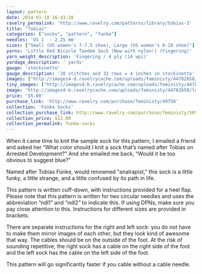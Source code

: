 ```yaml
---
layout: pattern
date: 2014-01-10 16:43:28
ravelry_permalink: 'http://www.ravelry.com/patterns/library/tobias-3'
title: "Tobias"
categories: ["socks", "pattern", "funke"]
needles: 'US 1  - 2.25 mm'
sizes: ["Small (US women's 7-7.5 shoe), Large (US women's 8-10 shoe)"]
yarns: 'Little Red Bicycle Tandem Sock (Now with nylon!) (Fingering)'
yarn_weight_description: 'Fingering / 4 ply (14 wpi)'
yardage_description: ' yards'
gauge: 'stockinette'
gauge_description: '28 stitches and 32 rows = 4 inches in stockinette'
images: ["http://images4-d.ravelrycache.com/uploads/feministy/44782658/leg-watermark_medium.jpg", "http://images4-b.ravelrycache.com/uploads/feministy/44782691/blocker-watermark_medium.jpg", "http://images4.ravelrycache.com/uploads/feministy/44782757/foot-watermark_medium.jpg", "http://images4-d.ravelrycache.com/uploads/feministy/44782818/yarn-watermark_medium.jpg"]
tiny_images: ["http://images4-b.ravelrycache.com/uploads/feministy/44782658/leg-watermark_square.jpg", "http://images4.ravelrycache.com/uploads/feministy/44782691/blocker-watermark_square.jpg", "http://images4-b.ravelrycache.com/uploads/feministy/44782757/foot-watermark_square.jpg", "http://images4-b.ravelrycache.com/uploads/feministy/44782818/yarn-watermark_square.jpg"]
image: 'http://images4-b.ravelrycache.com/uploads/feministy/44782658/leg-watermark_square.jpg'
price: '$5.00'
purchase_link: 'http://www.ravelry.com/purchase/feministy/49756'
collection: 'Fünke Socks'
collection_purchase_link: http://www.ravelry.com/purchase/feministy/50578 
collection_price: $12.00 
collection_permalink: funke-socks 
---
```

<p>When it came time to knit the sample sock for this pattern, I emailed a friend and asked her “What color should I knit a sock that’s named after Tobias on Arrested Development?” And she emailed me back, “Would it be too obvious to suggest blue?”</p>

<p>Named after Tobias Fünke, would renowned “analrapist,” this sock is a little funky, a little strange, and a little confused by its path in life.</p>

<p>This pattern is written cuff-down, with instructions provided for a heel flap. Please note that this pattern is written for two circular needles and uses the abbreviation “ndl1” and “ndl2” to indicate this. If using DPNs, make sure you pay close attention to this. Instructions for different sizes are provided in <span>brackets</span>.</p>

<p>There are separate instructions for the right and left sock: you do not have to make them mirror images of each other, but they look kind of awesome that way. The cables should be on the outside of the foot. At the risk of sounding repetitive, the right sock has a cable on the right side of the foot and the left sock has the cable on the left side of the foot.</p>

<p>This pattern will go significantly faster if you cable without a cable needle.</p>